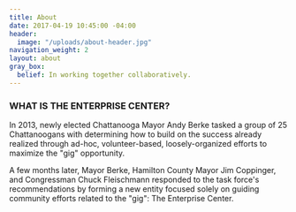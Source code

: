 ```yaml
---
title: About
date: 2017-04-19 10:45:00 -04:00
header:
  image: "/uploads/about-header.jpg"
navigation_weight: 2
layout: about
gray_box:
  belief: In working together collaboratively.
---
```


### WHAT IS THE ENTERPRISE CENTER?

In 2013, newly elected Chattanooga Mayor Andy Berke tasked a group of 25 Chattanoogans with determining how to build on the success already realized through ad-hoc, volunteer-based, loosely-organized efforts to maximize the "gig" opportunity.

A few months later, Mayor Berke, Hamilton County Mayor Jim Coppinger, and Congressman Chuck Fleischmann responded to the task force's recommendations by forming a new entity focused solely on guiding community efforts related to the "gig": The Enterprise Center.
